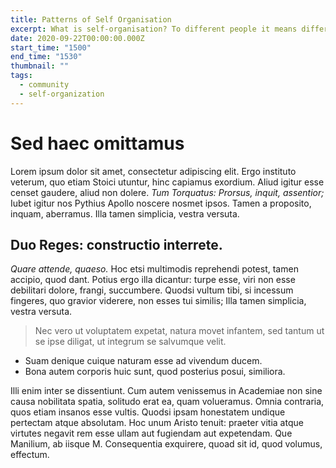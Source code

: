 ```yaml
---
title: Patterns of Self Organisation
excerpt: What is self-organisation? To different people it means differnt things, lets frame the conversation together and build a common context around what works and what doesnt work. 
date: 2020-09-22T00:00:00.000Z
start_time: "1500"
end_time: "1530"
thumbnail: ""
tags:
  - community
  - self-organization
---
```


# Sed haec omittamus

Lorem ipsum dolor sit amet, consectetur adipiscing elit. Ergo instituto veterum, quo etiam Stoici utuntur, hinc capiamus exordium. Aliud igitur esse censet gaudere, aliud non dolere. _Tum Torquatus: Prorsus, inquit, assentior;_ Iubet igitur nos Pythius Apollo noscere nosmet ipsos. Tamen a proposito, inquam, aberramus. Illa tamen simplicia, vestra versuta.

## Duo Reges: constructio interrete.

_Quare attende, quaeso._ Hoc etsi multimodis reprehendi potest, tamen accipio, quod dant. Potius ergo illa dicantur: turpe esse, viri non esse debilitari dolore, frangi, succumbere. Quodsi vultum tibi, si incessum fingeres, quo gravior viderere, non esses tui similis; Illa tamen simplicia, vestra versuta.

> Nec vero ut voluptatem expetat, natura movet infantem, sed tantum ut se ipse diligat, ut integrum se salvumque velit.

- Suam denique cuique naturam esse ad vivendum ducem.
- Bona autem corporis huic sunt, quod posterius posui, similiora.

Illi enim inter se dissentiunt. Cum autem venissemus in Academiae non sine causa nobilitata spatia, solitudo erat ea, quam volueramus. Omnia contraria, quos etiam insanos esse vultis. Quodsi ipsam honestatem undique pertectam atque absolutam. Hoc unum Aristo tenuit: praeter vitia atque virtutes negavit rem esse ullam aut fugiendam aut expetendam. Que Manilium, ab iisque M. Consequentia exquirere, quoad sit id, quod volumus, effectum.
